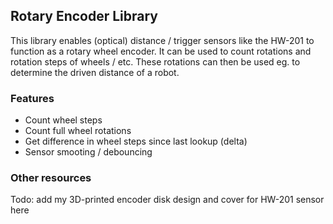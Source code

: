 ## Rotary Encoder Library
This library enables (optical) distance / trigger sensors like the HW-201 to function as a rotary wheel encoder. It can be used to count rotations and rotation steps of wheels / etc. These rotations can then be used eg. to determine the driven distance of a robot.

### Features
- Count wheel steps
- Count full wheel rotations
- Get difference in wheel steps since last lookup (delta)
- Sensor smooting / debouncing


### Other resources
Todo: add my 3D-printed encoder disk design and cover for HW-201 sensor here